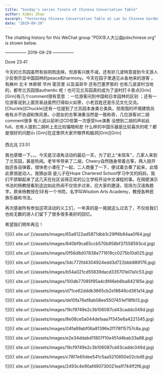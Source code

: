 ```yaml
---
title: "Sunday's series finale of Chinese Conversation Table"
author: XiBei Zhao
excerpt: "Yesterday Chinese Conversation Table at Lan Su Chinese Garden came to the end for the season. It has been a great run with the wide support from the community volunteers. There have been so many forgettable moments and those memories will travel to all over the country with more than a thousand of tourists who stopped over when they visited the garden."
date: "2019-09-29"
---
```


The chatting history for this WeChat group "PDX华人大公益pdxchinese.org" is shown below.

—————  2019-09-29  —————

Dove  23:41

今天的兰苏园虽然有些阴雨连绵，但游客兴致不减，还有好几波特意提到今天游人少反倒尽显中国园林的peace和harmony。今天在园子里遇见从各地来的游客 ，有麻州 北卡 休斯顿 华州 密苏里 以及温哥华 还有巴塞罗那的 也有几波波村当地的，都夸兰苏园很authentic 呢！也可见兰苏园真的成为了波村打卡景点[Grin][Grin]有几个comment很有意思 ：一位游客问到中国和日本园林的区别 ；还有一位游客说到上面贸易战虽然打得如火如荼，小老百姓还是乐见文化交流。[Chuckle][Chuckle]还有一位提到了兰苏园本身美仑美奂，但周围的环境建筑风格有点不协调和煞风景。小朋友的古筝演奏当然是一致称奇，几位游客对二胡comment很多 有人说以前听过CD但第一次感受live演奏 没想到二胡的声如此full。也有人提到二胡听上去比较偏暗和悲 什么样的中国乐器是比较喜庆的呢？都是很好的问题👍 [Grin]在这里供大家开眼界和脑洞[Grin][Grin]

西北兆  23:51

我也感慨一下。。。今天是汉语角活动的最后一天，为了赶上“末班车”，几家人来到了兰苏园，甚是热闹。老爷爷带来了二胡，Cheery自然随身带着古筝，两人刚开始还各自弹着，很快老小凑在了一起，二人商量了一下，便试着合奏了起来，此情此景很是动人。我猜@涵 是儿子在Hope Chartered School学习中文的妈妈，我们不禁聊起来了这几天在社区谈得正欢的公立学校开设中文课程的事。在隔壁演示书法的杨教授看到这边如此热闹不仅信步过来，应大家的邀请，现场为汉语角题字。原来杨教授在SE有一个书院，名字叫Wisdom Arts Academy，教授各种民族乐器和书法。

再次感谢所有参加这项活动的义工们，一年真的是一晃就这么过去了，不仅给我们也给无数的游人们留下了很多很多美好的回忆。

希望我们明年再见！

![]({{ site.url }}/assets/images/65a6122ad5871dbb1c29ff4b84aa0f64.jpg)

![]({{ site.url }}/assets/images/840bf9ca65ccb570b958bf37558593cd.jpg)

![]({{ site.url }}/assets/images/0f56d8d07838e771619cc0275b10d025.jpg)

![]({{ site.url }}/assets/images/3dc772fd4304924edd3d722bbb889176.jpg)

![]({{ site.url }}/assets/images/b54a021cd55839dacd335701e01a1c53.jpg)

![]({{ site.url }}/assets/images/100db77085f95a4c8f46eb6ba842185e.jpg)

![]({{ site.url }}/assets/images/d71ce62dddb3665cb2e18846cd361a14.jpg)

![]({{ site.url }}/assets/images/de10fa76af8ab08ee5507451ef18fb13.jpg)

![]({{ site.url }}/assets/images/19cf9749e2c3b106087cd43caddc049d.jpg)

![]({{ site.url }}/assets/images/8e08ce5a044defaaa7f345e6a4221345.jpg)

![]({{ site.url }}/assets/images/04fa89abf06a81396e2f178f15757c8a.jpg)

![]({{ site.url }}/assets/images/e2e34ddabd11807f10e451d4bab33a88.jpg)

![]({{ site.url }}/assets/images/19cf9749e2c3b106087cd43caddc049d.jpg)

![]({{ site.url }}/assets/images/c78f7e65dee541c5aa5210850e02cbd9.jpg)

![]({{ site.url }}/assets/images/2493c4e90af490730021ea1f744ff2f6.jpg)
